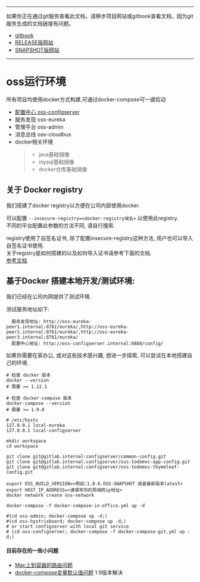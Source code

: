 -----
如果你正在通过git服务查看此文档，请移步项目网站或gitbook查看文档，因为git服务生成的文档链接有问题。
+ [gitbook](http://mvn-site.internal/oss-develop/gitbook)
+ [RELEASE版网站](http://mvn-site.internal/oss/staging)
+ [SNAPSHOT版网站](http://mvn-site.internal/oss-develop/staging)
-----

# oss运行环境
所有项目均使用docker方式构建,可通过docker-compose可一键启动

+ [配置中心 oss-configserver](oss-configserver/)
+ 服务发现 oss-eureka
+ 管理平台 oss-admin
+ 消息总线 oss-cloudbus
+ docker相关环境
    > - java基础镜像
    > - mysql基础镜像
    > - docker仓库基础镜像

## 关于 Docker registry

  我们搭建了docker registry以方便在公司内部使用docker.  
  
  可以配置 `--insecure-registry=<docker-registry域名>` 以使用此registry.  
  不同的平台配置此参数的方法不同, 请自行搜索.  
  
  registry使用了自签名证书, 除了配置insecure-registry这种方法, 用户也可以导入自签名证书使用.  
  关于registry是如何搭建的以及如何导入证书请参考下面的文档.  
  [参考文档](./DOCKER_REGISTRY.html)

## 基于Docker 搭建本地开发/测试环境:

  我们已经在公司内网提供了测试环境.
  
  测试服务地址如下:
  
      服务发现地址: http://oss-eureka-peer1.internal:8761/eureka/,http://oss-eureka-peer2.internal:8761/eureka/,http://oss-eureka-peer3.internal:8761/eureka/
      配置中心地址: http://oss-configserver.internal:8888/config/
  
  如果你需要在家办公, 或对这些技术感兴趣, 想进一步探索, 可以尝试在本地搭建自己的环境.

    # 检查 docker 版本
    docker --version
    # 需要 >= 1.12.1

    # 检查 docker-compose 版本
    docker-compose --version
    # 需要 >= 1.9.0

    # /etc/hosts
    127.0.0.1 local-eureka
    127.0.0.1 local-configserver

    mkdir workspace
    cd workspace

    git clone git@gitlab.internal:configserver/common-config.git
    git clone git@gitlab.internal:configserver/oss-todomvc-app-config.git
    git clone git@gitlab.internal:configserver/oss-todomvc-thymeleaf-config.git

    export OSS_BUILD_VERSION=<例如:1.0.6.OSS-SNAPSHOT 或者最新版本latest>
    export HOST_IP_ADDRESS=<请填写你的局域网ip地址>
    docker network create oss-network

    docker-compose -f docker-compose-in-office.yml up -d
    
    #(cd oss-admin; docker-compose up -d;)
    #(cd oss-hystrixboard; docker-compose up -d;)
    # or start configserver with local git service
    # (cd oss-configserver; docker-compose -f docker-compose-git.yml up -d;)

#### 目前存在的一些小问题

- [Mac上到容器的路由问题](https://forums.docker.com/t/ip-routing-to-container/8424/2)
- [docker-compose变量默认值问题](https://github.com/docker/compose/issues/2441) 1.9版本解决

